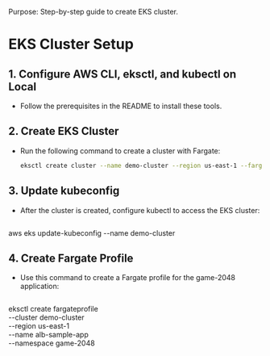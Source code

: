 Purpose: Step-by-step guide to create EKS cluster.

# EKS Cluster Setup

## 1. Configure AWS CLI, eksctl, and kubectl on Local
- Follow the prerequisites in the README to install these tools.

## 2. Create EKS Cluster
- Run the following command to create a cluster with Fargate:

  ```bash
  eksctl create cluster --name demo-cluster --region us-east-1 --fargate
  
## 3. Update kubeconfig
- After the cluster is created, configure kubectl to access the EKS cluster:

  ```bash
aws eks update-kubeconfig --name demo-cluster

## 4. Create Fargate Profile
- Use this command to create a Fargate profile for the game-2048 application:

  ```bash
eksctl create fargateprofile \
    --cluster demo-cluster \
    --region us-east-1 \
    --name alb-sample-app \
    --namespace game-2048
```
